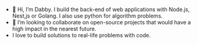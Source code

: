 - 👋 Hi, I’m Dabby. I build the back-end of web applications with Node.js, Nest,js or Golang. I also use python for algorithm problems. 
- 💞️ I’m looking to collaborate on open-source projects that would have a high impact in the nearest future.
- I love to build solutions to real-life problems with code.
